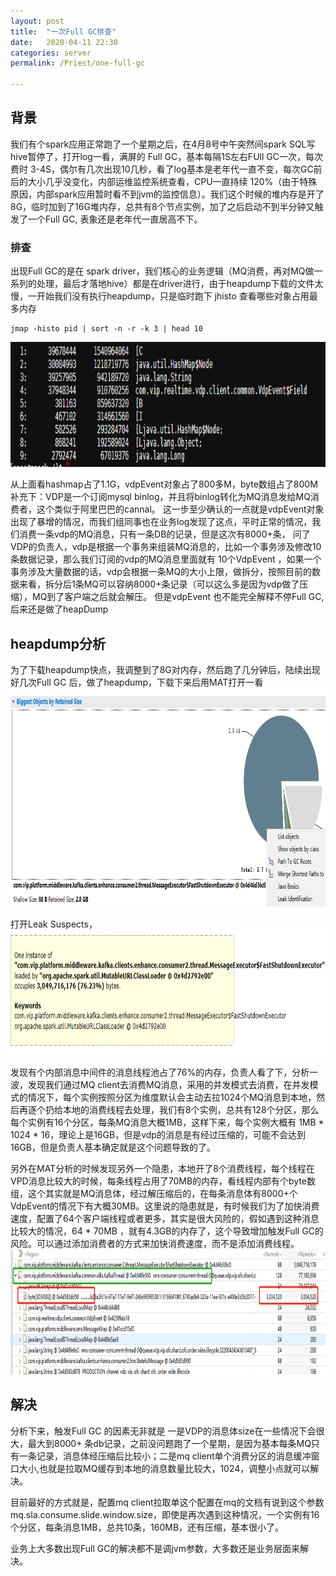 ```yaml
---
layout: post  
title:  "一次Full GC排查"  
date:   2020-04-11 22:30  
categories: server  
permalink: /Priest/one-full-gc

---
```



## 背景
我们有个spark应用正常跑了一个星期之后，在4月8号中午突然间spark SQL写hive暂停了，打开log一看，满屏的 Full GC，基本每隔1S左右FUll GC一次，每次费时 3-4S，偶尔有几次出现10几秒，看了log基本是老年代一直不变，每次GC前后的大小几乎没变化，内部运维监控系统查看，CPU一直持续 120%（由于特殊原因，内部spark应用暂时看不到jvm的监控信息）。我们这个时候的堆内存是开了8G，临时加到了16G堆内存，总共有8个节点实例，加了之后启动不到半分钟又触发了一个Full  GC, 表象还是老年代一直居高不下。 
### 排查  
出现Full GC的是在 spark driver，我们核心的业务逻辑（MQ消费，再对MQ做一系列的处理，最后才落地hive）都是在driver进行，由于heapdump下载的文件太慢，一开始我们没有执行heapdump，只是临时跑下 jhisto 查看哪些对象占用最多内存
```
jmap -histo pid | sort -n -r -k 3 | head 10
```

<img src="../img/2020/jhisto.jpg" height="200" width="900" />  

从上面看hashmap占了1.1G，vdpEvent对象占了800多M，byte数组占了800M
补充下：VDP是一个订阅mysql binlog，并且将binlog转化为MQ消息发给MQ消费者，这个类似于阿里巴巴的cannal。
这一步至少确认的一点就是vdpEvent对象出现了暴增的情况，而我们组同事也在业务log发现了这点，平时正常的情况，我们消费一条vdp的MQ消息，只有一条DB的记录，但是这次有8000+条，
问了VDP的负责人，vdp是根据一个事务来组装MQ消息的，比如一个事务涉及修改10条数据记录，那么我们订阅的vdp的MQ消息里面就有 10个VdpEvent
，如果一个事务涉及大量数据的话，vdp会根据一条MQ的大小上限，做拆分，按照目前的数据来看，拆分后1条MQ可以容纳8000+条记录（可以这么多是因为vdp做了压缩），MQ到了客户端之后就会解压。
但是vdpEvent 也不能完全解释不停Full GC, 后来还是做了heapDump

## heapdump分析
为了下载heapdump快点，我调整到了8G对内存，然后跑了几分钟后，陆续出现好几次Full GC 后，做了heapdump，下载下来后用MAT打开一看  
<img src="../img/2020/mat01.jpg" height="350" width="900" />   

打开Leak Suspects，
<img src="../img/2020/mat02.jpg" height="200" width="900" />   

发现有个内部消息中间件的消息线程池占了76%的内存，负责人看了下，分析一波，发现我们通过MQ client去消费MQ消息，采用的并发模式去消费，在并发模式的情况下，每个实例按照分区为维度默认会主动去拉1024个MQ消息到本地，然后再逐个扔给本地的消费线程去处理，我们有8个实例，总共有128个分区，那么每个实例有16个分区，每条MQ消息大概1MB，这样下来，每个实例大概有 1MB * 1024 * 16，理论上是16GB，但是vdp的消息是有经过压缩的，可能不会达到16GB，但是负责人基本确定就是这个问题导致的了。  

另外在MAT分析的时候发现另外一个隐患，本地开了8个消费线程，每个线程在VPD消息比较大的时候，每条线程占用了70MB的内存，看线程内部有个byte数组，这个其实就是MQ消息体，经过解压缩后的，在每条消息体有8000+个VdpEvent的情况下有大概30MB。这里说的隐患就是，有时候我们为了加快消费速度，配置了64个客户端线程或者更多，其实是很大风险的，假如遇到这种消息比较大的情况，64 * 70MB ，就有4.3GB的内存了，这个导致增加触发Full GC的风险。可以通过添加消费者的方式来加快消费速度，而不是添加消费线程。  
<img src="../img/2020/mat03.jpg" height="200" width="900" /> 


## 解决
分析下来，触发Full GC 的因素无非就是 一是VDP的消息体size在一些情况下会很大，最大到8000+ 条db记录，之前没问题跑了一个星期，是因为基本每条MQ只有一条记录，消息体经压缩后比较小；二是mq client单个消费分区的消息缓冲窗口大小,也就是拉取MQ缓存到本地的消息数量比较大，1024，调整小点就可以解决。

目前最好的方式就是，配置mq client拉取单这个配置在mq的文档有说到这个参数 mq.sla.consume.slide.window.size，即使是再次遇到这种情况，一个实例有16个分区，每条消息1MB，总共10条，160MB，还有压缩，基本很小了。  

业务上大多数出现Full GC的解决都不是调jvm参数，大多数还是业务层面来解决。


